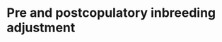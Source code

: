 Pre and postcopulatory inbreeding adjustment
==========================================================
